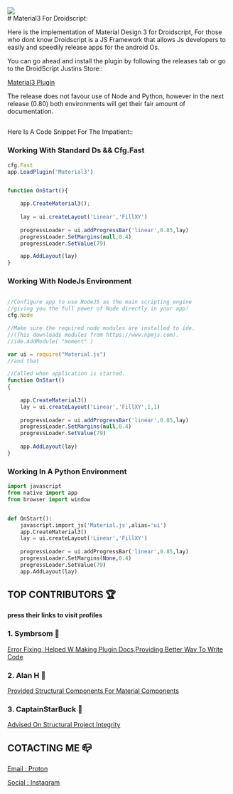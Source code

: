<img src="https://drive.google.com/thumbnail?id=1JO00Je5CGrtDUP_WqEDuHQqdNfp09Mf1" style="display: block; margin-top: 80px; max-width: 100%; height: auto;"/>
# Material3 For Droidscript:


Here is the implementation of Material Design 3 for Droidscript,
For those who dont know Droidscript is a JS Framework that allows
Js developers to easily and speedily release apps for the android
Os.

You can go ahead and install the plugin by following the releases 
tab or go to the DroidScript Justins Store::

[Material3 Plugin](https://ds.justplayer.de/uploads/material3)

The release does not favour use of Node and Python, however in the 
next release (0.80) both environments will get their fair amount of 
documentation.


##
Here Is A Code Snippet For The Impatient::

### Working With Standard Ds && Cfg.Fast

```javascript
cfg.Fast
app.LoadPlugin('Material3')


function OnStart(){

    app.CreateMaterial3();
    
    lay = ui.createLayout('Linear','FillXY')
    
    progressLoader = ui.addProgressBar('linear',0.85,lay)
    progressLoader.SetMargins(null,0.4)
    progressLoader.SetValue(79)

    app.AddLayout(lay)
}

```

### Working With NodeJs Environment

```javascript

//Configure app to use NodeJS as the main scripting engine
//giving you the full power of Node directly in your app!
cfg.Node

//Make sure the required node modules are installed to ide.
//(This downloads modules from https://www.npmjs.com).
//ide.AddModule( "moment" )

var ui = require("Material.js")
//and that

//Called when application is started.
function OnStart()
{   
   
    app.CreateMaterial3()
    lay = ui.createLayout('Linear','FillXY',1,1)
    
    progressLoader = ui.addProgressBar('linear',0.85,lay)
    progressLoader.SetMargins(null,0.4)
    progressLoader.SetValue(79)
    
    app.AddLayout(lay)
}
```

### Working In A Python Environment

```python
import javascript
from native import app
from browser import window


def OnStart():
    javascript.import_js('Material.js',alias='ui')
    app.CreateMaterial3()
    lay = ui.createLayout('Linear','FillXY')
    
    progressLoader = ui.addProgressBar('linear',0.85,lay)
    progressLoader.SetMargins(None,0.4)
    progressLoader.SetValue(79)
    app.AddLayout(lay)
```
##

## TOP CONTRIBUTORS 🏆

__press their links to visit profiles__


### 1. Symbrsom 🥇


[Error Fixing, Helped W Making Plugin Docs,Providing Better Way To Write Code](https://github.com/alex-Symbroson)


### 2. Alan H 🥈


[Provided Structural Components For Material Components]()


### 3. CaptainStarBuck 🥉


[Advised On Structural Project Integrity]()


##


## COTACTING ME 📪

[Email : Proton](oarabilekoore@protonmail.com)

[Social : Instagram](https://www.instagram.com/oneofakind_tm/)
